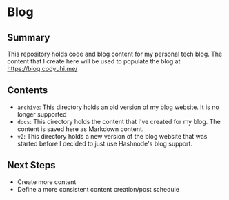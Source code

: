# Blog

## Summary

This repository holds code and blog content for my personal tech blog. The content that I create here will be used to populate the blog at https://blog.codyuhi.me/

## Contents

- `archive`: This directory holds an old version of my blog website. It is no longer supported
- `docs`: This directory holds the content that I've created for my blog. The content is saved here as Markdown content.
- `v2`: This directory holds a new version of the blog website that was started before I decided to just use Hashnode's blog support.

## Next Steps

- Create more content
- Define a more consistent content creation/post schedule
